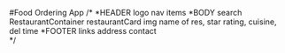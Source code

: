 #Food Ordering App
/*
*HEADER
    logo
    nav items
*BODY
    search
    RestaurantContainer
        restaurantCard
            img
            name of res, star rating, cuisine, del time
*FOOTER
    links
    address
    contact        
*/